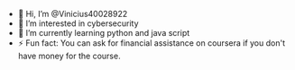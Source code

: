 - 👋 Hi, I’m @Vinicius40028922
- 👀 I’m interested in cybersecurity
- 🌱 I’m currently learning python and java script
- ⚡ Fun fact: You can ask for financial assistance on coursera if you don't have money for the course.


